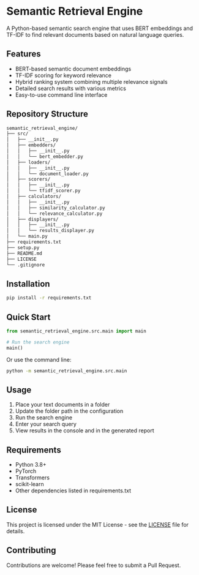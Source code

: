 # Semantic Retrieval Engine

A Python-based semantic search engine that uses BERT embeddings and TF-IDF to find relevant documents based on natural language queries.

## Features

- BERT-based semantic document embeddings
- TF-IDF scoring for keyword relevance
- Hybrid ranking system combining multiple relevance signals
- Detailed search results with various metrics
- Easy-to-use command line interface

## Repository Structure

```bash
semantic_retrieval_engine/
├── src/
│   ├── __init__.py
│   ├── embedders/
│   │   ├── __init__.py
│   │   └── bert_embedder.py
│   ├── loaders/
│   │   ├── __init__.py
│   │   └── document_loader.py
│   ├── scorers/
│   │   ├── __init__.py
│   │   └── tfidf_scorer.py
│   ├── calculators/
│   │   ├── __init__.py
│   │   ├── similarity_calculator.py
│   │   └── relevance_calculator.py
│   ├── displayers/
│   │   ├── __init__.py
│   │   └── results_displayer.py
│   └── main.py
├── requirements.txt
├── setup.py
├── README.md
├── LICENSE
└── .gitignore
```

## Installation

```bash
pip install -r requirements.txt
```

## Quick Start

```python
from semantic_retrieval_engine.src.main import main

# Run the search engine
main()
```

Or use the command line:

```bash
python -m semantic_retrieval_engine.src.main
```

## Usage

1. Place your text documents in a folder
2. Update the folder path in the configuration
3. Run the search engine
4. Enter your search query
5. View results in the console and in the generated report

## Requirements

- Python 3.8+
- PyTorch
- Transformers
- scikit-learn
- Other dependencies listed in requirements.txt

## License

This project is licensed under the MIT License - see the [LICENSE](LICENSE) file for details.

## Contributing

Contributions are welcome! Please feel free to submit a Pull Request.
